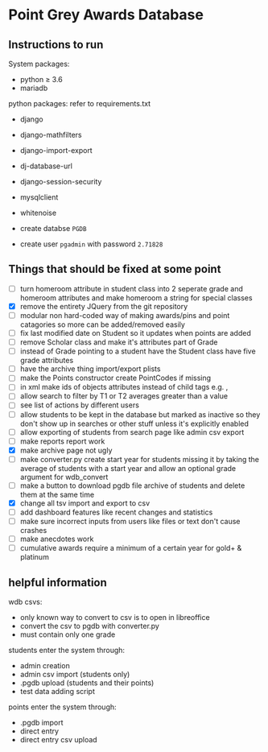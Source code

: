 # Point Grey Awards Database

## Instructions to run

System packages:

* python ≥ 3.6
* mariadb

python packages:
refer to requirements.txt
* django
* django-mathfilters
* django-import-export
* dj-database-url
* django-session-security
* mysqlclient
* whitenoise

* create databse `PGDB`
* create user `pgadmin` with password `2.71828`

## Things that should be fixed at some point

- [ ] turn homeroom attribute in student class into 2 seperate grade and homeroom attributes and make homeroom a string for special classes
- [x] remove the entirety JQuery from the git repository
- [ ] modular non hard-coded way of making awards/pins and point catagories so more can be added/removed easily
- [ ] fix last modified date on Student so it updates when points are added
- [ ] remove Scholar class and make it's attributes part of Grade
- [ ] instead of Grade pointing to a student have the Student class have five grade attributes
- [ ] have the archive thing import/export plists
- [ ] make the Points constructor create PointCodes if missing
- [ ] in xml make ids of objects attributes instead of child tags e.g. <student student_num=1234>, <grade grade=12>
- [ ] allow search to filter by T1 or T2 averages greater than a value
- [ ] see list of actions by different users
- [ ] allow students to be kept in the database but marked as inactive so they don't show up in searches or other stuff unless it's explicitly enabled
- [ ] allow exporting of students from search page like admin csv export
- [ ] make reports report work
- [x] make archive page not ugly
- [ ] make converter.py create start year for students missing it by taking the average of students with a start year and allow an optional grade argument for wdb_convert
- [ ] make a button to download pgdb file archive of students and delete them at the same time
- [x] change all tsv import and export to csv
- [ ] add dashboard features like recent changes and statistics
- [ ] make sure incorrect inputs from users like files or text don't cause crashes
- [ ] make anecdotes work
- [ ] cumulative awards require a minimum of a certain year for gold+ & platinum

## helpful information

wdb csvs:

* only known way to convert to csv is to open in libreoffice
* convert the csv to pgdb with converter.py
* must contain only one grade

students enter the system through:

* admin creation
* admin csv import (students only)
* .pgdb upload (students and their points)
* test data adding script

points enter the system through:

* .pgdb import
* direct entry
* direct entry csv upload
